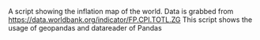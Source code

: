 A script showing the inflation map of the world. Data is grabbed from https://data.worldbank.org/indicator/FP.CPI.TOTL.ZG
This script shows the usage of geopandas and datareader of Pandas
